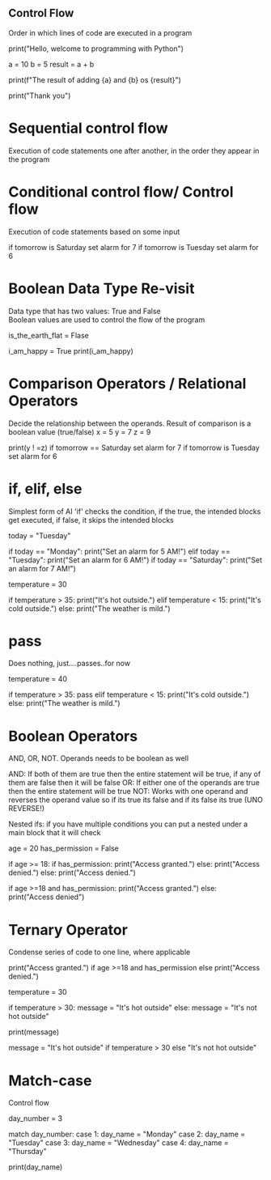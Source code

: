 ## Control Flow 
Order in which lines of code are executed in a program 

print("Hello, welcome to programming with Python")

a = 10
b = 5
result = a + b 

print(f"The result of adding {a} and {b} os {result}")

print("Thank you")


# Sequential control flow 
Execution of code statements one after another, in the order they appear in the program


# Conditional control flow/ Control flow
Execution of code statements based on some input 

if tomorrow is Saturday
    set alarm for 7
if tomorrow is Tuesday
    set alarm for 6


# Boolean Data Type Re-visit
Data type that has two values: True and False  
Boolean values are used to control the flow of the program

is_the_earth_flat = Flase

i_am_happy = True
print(i_am_happy)

# Comparison Operators / Relational Operators
Decide the relationship between the operands. Result of comparison is a boolean value (true/false)
x = 5 y = 7 z = 9

print(y ! =z)
if tomorrow == Saturday
    set alarm for 7
if tomorrow is Tuesday
    set alarm for 6

# if, elif, else
Simplest form of AI 
'if' checks the condition, if the true, the intended blocks get executed, if false, it skips the intended blocks

today = "Tuesday"

if today == "Monday":
    print("Set an alarm for 5 AM!")
elif today == "Tuesday":
    print("Set an alarm for 6 AM!")
if today == "Saturday":
    print("Set an alarm for 7 AM!")


temperature = 30

if temperature > 35:
    print("It's hot outside.")
elif temperature < 15:
    print("It's cold outside.")
else:
    print("The weather is mild.")

# pass 
Does nothing, just....passes..for now

temperature = 40

if temperature > 35:
    pass
elif temperature < 15:
    print("It's cold outside.")
else:
    print("The weather is mild.")

# Boolean Operators
AND, OR, NOT. Operands needs to be boolean as well 

AND: If both of them are true then the entire statement will be true, if any of them are false then it will be false 
OR: If either one of the operands are true then the entire statement will be true 
NOT: Works with one operand and reverses the operand value so if its true its false and if its false its true (UNO REVERSE!)

Nested ifs: if you have multiple conditions you can put a nested under a main block that it will check 

age = 20
has_permission = False

if age >= 18:
    if has_permission:
        print("Access granted.")
    else:
        print("Access denied.")
else:
    print("Access denied.")

if age >=18 and has_permission:
    print("Access granted.")
else:
    print("Access denied")

# Ternary Operator 
Condense series of code to one line, where applicable

print("Access granted.") if age >=18 and has_permission else print("Access denied.")


temperature = 30

if temperature > 30:
    message = "It's hot outside"
else:
    message = "It's not hot outside"

print(message)


message = "It's hot outside" if temperature > 30 else "It's not hot outside"

# Match-case
Control flow 

day_number = 3

match day_number:
    case 1:
        day_name = "Monday"
    case 2:
        day_name = "Tuesday"
    case 3:
        day_name = "Wednesday"
    case 4:
        day_name = "Thursday"

print(day_name)